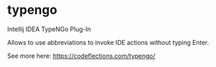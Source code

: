 # typengo
Intellij IDEA TypeNGo Plug-In

Allows to use abbreviations to invoke IDE actions without
typing Enter.

See more here: https://codeflections.com/typengo/